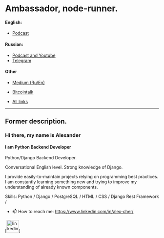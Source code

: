 # Ambassador, node-runner.

#### English:
- [Podcast](https://link.chtbl.com/jun-en)

#### Russian:
- [Podcast and Youtube](https://link.chtbl.com/jun-ru)
- [Telegram](https://t.me/zhabkaEZ)

#### Other
- [Medium (Ru/En)](https://medium.com/@qazwsxedc19909)
- [Bitcointalk](https://bitcointalk.org/index.php?action=profile;u=1972915;sa=showPosts)

- [All links](https://taplink.cc/alexcher)
------------------------------
## Former description.
### Hi there, my name is Alexander
#### I am Python Backend Developer
Python/Django Backend Developer.

Conversational English level.
Strong knowledge of Django.

I provide easily-to-maintain projects relying on programming best practices.
I am constantly learning something new and trying to improve my understanding of already known components.


Skills: Python / Django / PostgreSQL / HTML / CSS / Django Rest Framework /

- 📫 How to reach me: https://www.linkedin.com/in/alex-cher/
<!-- - 📰 Portfolio: https://devrootit.com/
 -->

[[<img src='https://cdn.jsdelivr.net/npm/simple-icons@3.0.1/icons/linkedin.svg' alt='linkedin' height='40'>](https://www.linkedin.com/in/alex-cher/)]
